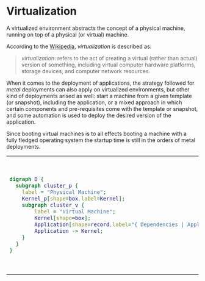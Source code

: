 # Virtualization

A virtualized environment abstracts the concept of a physical machine,
running on top of a physical (or virtual) machine.

According to the
[Wikipedia](https://en.wikipedia.org/wiki/Virtualization),
*virtualization* is described as:

> *virtualization*: refers to the act of creating a virtual (rather than
> actual) version of something, including virtual computer hardware
> platforms, storage devices, and computer network resources.

When it comes to the deployment of applications, the strategy followed
for *metal* deployments can also apply on virtualized environments,
but other kind of deployments arised as well: start a machine from a
given template (or snapshot), including the application, or a mixed
approach in which certain components and pre-requisites come with the
template or snapshot, and some automation is used to deploy the
desired version of the application.

Since booting virtual machines is to all effects booting a machine
with a fully fledged operating system the startup time is still in the
orders of metal deployments.

<table>
<tr>
<td>

```dot process
digraph D {
  subgraph cluster_p {
    label = "Physical Machine";
    Kernel_p[shape=box,label=Kernel];
    subgraph cluster_v {
        label = "Virtual Machine";
        Kernel[shape=box];
        Application[shape=record,label="{ Dependencies | Application }"];
        Application -> Kernel;
    }
  }
}
```

</td>
<td>

```dot process
digraph D {
  subgraph cluster_p {
    label = "Physical Machine";
    Kernel_p[shape=box,label=Kernel];
    subgraph cluster_v {
        label = "Virtual Machine";
        Kernel_v[shape=box,label=Kernel];
        subgraph cluster_v2 {
            label = "Virtual Machine";
            Kernel[shape=box];
            Application[shape=record,label="{ Dependencies | Application }"];
            Application -> Kernel;
        }
    }
  }
}
```

</td>
</tr>
</table>
